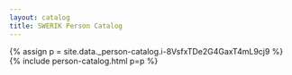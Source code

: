 ```yaml
---
layout: catalog
title: SWERIK Person Catalog
---
```

{% assign p = site.data._person-catalog.i-8VsfxTDe2G4GaxT4mL9cj9 %}
{% include person-catalog.html p=p %}

